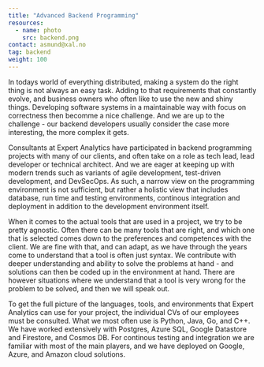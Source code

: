 ```yaml
---
title: "Advanced Backend Programming"
resources:
  - name: photo
    src: backend.png
contact: asmund@xal.no
tag: backend
weight: 100
---
```


In todays world of everything distributed, making a system do
the right thing is not always an easy task. Adding to that requirements that
constantly evolve, and business owners who often like to use the new and
shiny things. Developing software systems in a maintainable way with focus on
correctness then becomme a nice challenge. And we are up to the challenge - our
backend developers usually consider the case more interesting, the more complex it gets. 

Consultants at Expert Analytics have participated in backend programming
projects with many of our clients, and often take on a role as tech lead, lead
developer or technical architect. And we are eager at keeping up with modern
trends such as variants of agile development, test-driven development, and
DevSecOps. As such, a narrow view on the programming environment is not
sufficient, but rather a holistic view that includes database, run time and
testing environments, continous integration and deployment in addition to the
development environment itself.

When it comes to the actual tools that are used in a project, we try to be
pretty agnostic. Often there can be many tools that are right, and which one
that is selected comes down to the preferences and competences with the client.
We are fine with that, and can adapt, as we have through the years come to
understand that a tool is often just syntax. We contribute with deeper
understanding and ability to solve the problems at hand - and solutions can
then be coded up in the environment at hand. There are however situations where
we understand that a tool is very wrong for the problem to be solved, and then
we will speak out.

To get the full picture of the languages, tools, and environments that Expert
Analytics can use for your project, the individual CVs of our employees must be
consulted. What we most often use is Python, Java, Go, and C++. We have worked
extensively with Postgres, Azure SQL, Google Datastore and Firestore, and Cosmos
DB. For continous testing and integration we are familiar with most of the main
players, and we have deployed on Google, Azure, and Amazon cloud solutions.
